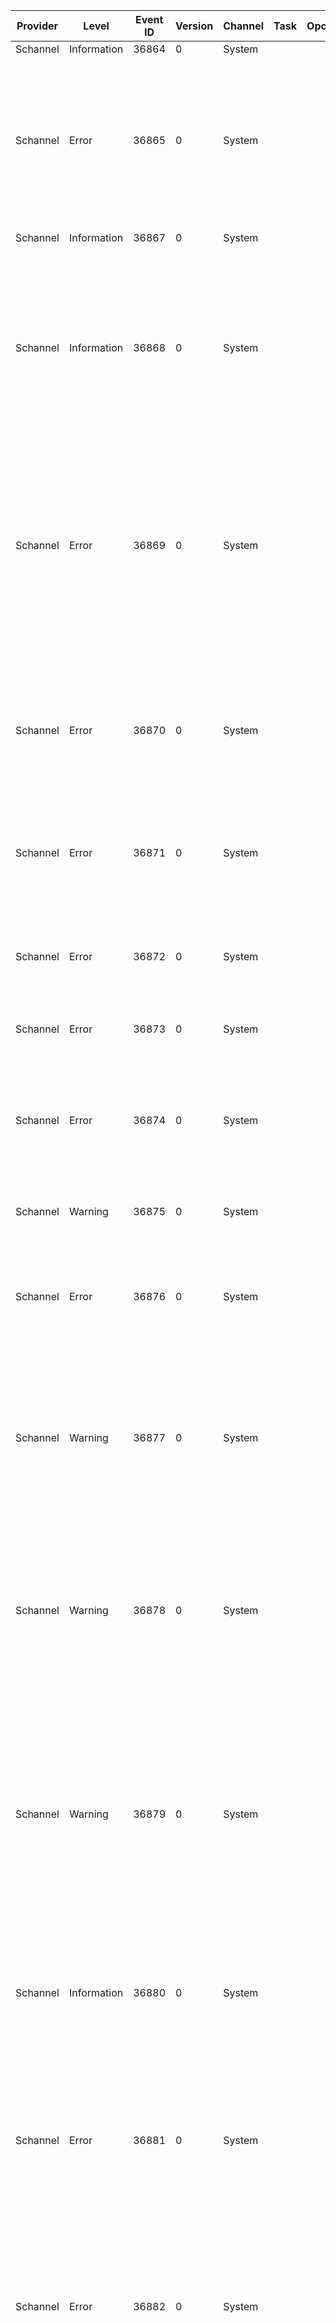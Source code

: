 Provider  |  Level        |  Event ID  |  Version  |  Channel  |  Task  |  Opcode  |  Keyword  |  Message
----------|---------------|------------|-----------|-----------|--------|----------|-----------|-----------------------------------------------------------------------------------------------------------------------------------------------------------------------------------------------------------------------------------------------------------------------------------------------------------------------
Schannel  |  Information  |  36864     |  0        |  System   |        |          |           |
Schannel  |  Error        |  36865     |  0        |  System   |        |          |           |  A fatal error occurred while opening the system {ModuleName} cryptographic module. Operations that require the SSL or TLS cryptographic protocols will not work correctly. The error code is {Error}.
Schannel  |  Information  |  36867     |  0        |  System   |        |          |           |  Creating an SSL {Type} credential.
Schannel  |  Information  |  36868     |  0        |  System   |        |          |           |  The SSL {Type} credential's private key has the following properties:   CSP name: {CSPName}   CSP type: {CSPType}   Key name: {KeyName}   Key Type: {KeyType}   Key Flags: {KeyFlags} The attached data contains the certificate.
Schannel  |  Error        |  36869     |  0        |  System   |        |          |           |  The SSL {Type} credential's certificate does not have a private key information property attached to it. This most often occurs when a certificate is backed up incorrectly and then later restored. This message can also indicate a certificate enrollment failure.
Schannel  |  Error        |  36870     |  0        |  System   |        |          |           |  A fatal error occurred when attempting to access the SSL {Type} credential private key. The error code returned from the cryptographic module is {ErrorCode}. The internal error state is {ErrorStatus}.
Schannel  |  Error        |  36871     |  0        |  System   |        |          |           |  A fatal error occurred while creating an SSL {Type} credential. The internal error state is {ErrorState}.
Schannel  |  Error        |  36872     |  0        |  System   |        |          |           |  The SSL {Type} specified certificate's chain could not be retrieved:   Failure Status: {ErrorCode}   Flags: {CertFlags} The attached data contains the certificate.
Schannel  |  Error        |  36873     |  0        |  System   |        |          |           |
Schannel  |  Error        |  36874     |  0        |  System   |        |          |           |  An {Protocol} connection request was received from a remote client application; but none of the cipher suites supported by the client application are supported by the server. The SSL connection request has failed.
Schannel  |  Warning      |  36875     |  0        |  System   |        |          |           |
Schannel  |  Error        |  36876     |  0        |  System   |        |          |           |  The certificate received from the remote server has not validated correctly. The error code is {ErrorCode}. The SSL connection request has failed. The attached data contains the server certificate.
Schannel  |  Warning      |  36877     |  0        |  System   |        |          |           |  The certificate received from the remote client application has not validated correctly. The error code is {ErrorCode}. The attached data contains the client certificate.
Schannel  |  Warning      |  36878     |  0        |  System   |        |          |           |  The certificate received from the remote client application is not suitable for direct mapping to a client system account; possibly because the authority that issuing the certificate is not sufficiently trusted. The error code is {ErrorCode}. The attached data contains the client certificate.
Schannel  |  Warning      |  36879     |  0        |  System   |        |          |           |  The certificate received from the remote client application was not successfully mapped to a client system account. The error code is {ErrorCode}. This is not necessarily a fatal error; as the server application may still find the certificate acceptable.
Schannel  |  Information  |  36880     |  0        |  System   |        |          |           |  An SSL {Type} handshake completed successfully. The negotiated cryptographic parameters are as follows.   Protocol: {Protocol}   CipherSuite: {CipherSuite}   Exchange strength: {ExchangeStrength}
Schannel  |  Error        |  36881     |  0        |  System   |        |          |           |  The certificate received from the remote server has either expired or is not yet valid. The SSL connection request has failed. The attached data contains the server certificate.
Schannel  |  Error        |  36882     |  0        |  System   |        |          |           |  The certificate received from the remote server was issued by an untrusted certificate authority. Because of this; none of the data contained in the certificate can be validated. The SSL connection request has failed. The attached data contains the server certificate.
Schannel  |  Error        |  36883     |  0        |  System   |        |          |           |  The certificate received from the remote server has been revoked. This means that the certificate authority that issued the certificate has invalidated it. The SSL connection request has failed. The attached data contains the server certificate.
Schannel  |  Error        |  36884     |  0        |  System   |        |          |           |  The certificate received from the remote server does not contain the expected name. It is therefore not possible to determine whether we are connecting to the correct server. The server name we were expecting is {Name}. The SSL connection request has failed. The attached data contains the server certificate.
Schannel  |  Warning      |  36885     |  0        |  System   |        |          |           |
Schannel  |  Warning      |  36886     |  0        |  System   |        |          |           |
Schannel  |  Error        |  36887     |  0        |  System   |        |          |           |  The following fatal alert was received: {AlertDesc}.
Schannel  |  Error        |  36888     |  0        |  System   |        |          |           |  The following fatal alert was generated: {AlertDesc}. The internal error state is {ErrorState}.
Schannel  |  Error        |  36889     |  0        |  System   |        |          |           |  The SSL {Type} specified certificate's chain is incomplete:   Failure Status: {ErrorCode} This can cause trust validation failures or interoperability problems. For more information see KB 954755 The attached data contains the certificate.
Schannel  |  Warning      |  36896     |  0        |  System   |        |          |           |
Schannel  |  Warning      |  36897     |  0        |  System   |        |          |           |
Schannel  |  Information  |  36898     |  0        |  System   |        |          |           |
Schannel  |  Information  |  36899     |  0        |  System   |        |          |           |